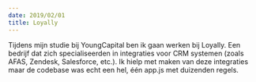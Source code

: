```yaml
---
date: 2019/02/01
title: Loyally
---
```


Tijdens mijn studie bij YoungCapital ben ik gaan werken bij Loyally. Een bedrijf dat zich specialiseerden in integraties voor CRM systemen (zoals AFAS, Zendesk, Salesforce, etc.).
Ik hielp met maken van deze integraties maar de codebase was echt een hel, één app.js met duizenden regels.

